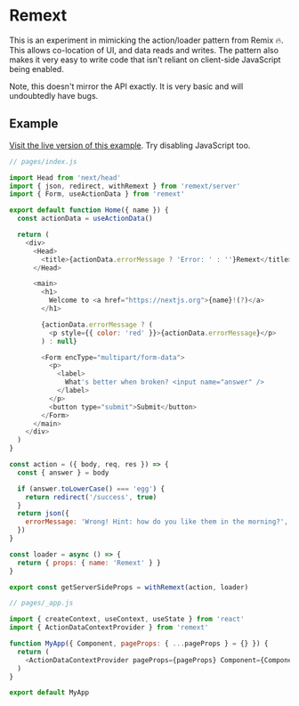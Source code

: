# Remext

This is an experiment in mimicking the action/loader pattern from Remix 🔥. This allows co-location of UI, and data reads and writes. The pattern also makes it very easy to write code that isn't reliant on client-side JavaScript being enabled.

Note, this doesn't mirror the API exactly. It is very basic and will undoubtedly have bugs.

## Example

[Visit the live version of this example](https://remext-example.vercel.app/). Try disabling JavaScript too.

```js
// pages/index.js

import Head from 'next/head'
import { json, redirect, withRemext } from 'remext/server'
import { Form, useActionData } from 'remext'

export default function Home({ name }) {
  const actionData = useActionData()

  return (
    <div>
      <Head>
        <title>{actionData.errorMessage ? 'Error: ' : ''}Remext</title>
      </Head>

      <main>
        <h1>
          Welcome to <a href="https://nextjs.org">{name}!(?)</a>
        </h1>

        {actionData.errorMessage ? (
          <p style={{ color: 'red' }}>{actionData.errorMessage}</p>
        ) : null}

        <Form encType="multipart/form-data">
          <p>
            <label>
              What's better when broken? <input name="answer" />
            </label>
          </p>
          <button type="submit">Submit</button>
        </Form>
      </main>
    </div>
  )
}

const action = ({ body, req, res }) => {
  const { answer } = body

  if (answer.toLowerCase() === 'egg') {
    return redirect('/success', true)
  }
  return json({
    errorMessage: 'Wrong! Hint: how do you like them in the morning?',
  })
}

const loader = async () => {
  return { props: { name: 'Remext' } }
}

export const getServerSideProps = withRemext(action, loader)
```

```js
// pages/_app.js

import { createContext, useContext, useState } from 'react'
import { ActionDataContextProvider } from 'remext'

function MyApp({ Component, pageProps: { ...pageProps } = {} }) {
  return (
    <ActionDataContextProvider pageProps={pageProps} Component={Component} />
  )
}

export default MyApp
```
